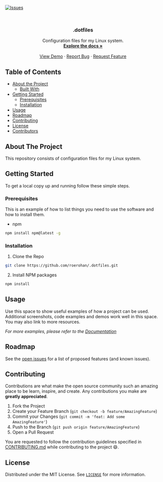 [![Issues][issues-shield]][issues-url]

<!-- PROJECT LOGO -->
<br />
<p align="center">
  <!-- <a href="https://github.com/roerohan/.dotfiles">
    <img src="https://project-logo.png" alt="Logo" width="80">
  </a> -->

  <h3 align="center">.dotfiles</h3>

  <p align="center">
    Configuration files for my Linux system.
    <br />
    <a href="https://github.com/roerohan/.dotfiles"><strong>Explore the docs »</strong></a>
    <br />
    <br />
    <a href="https://github.com/roerohan/.dotfiles">View Demo</a>
    ·
    <a href="https://github.com/roerohan/.dotfiles/issues">Report Bug</a>
    ·
    <a href="https://github.com/roerohan/.dotfiles/issues">Request Feature</a>
  </p>
</p>



<!-- TABLE OF CONTENTS -->
## Table of Contents

* [About the Project](#about-the-project)
  * [Built With](#built-with)
* [Getting Started](#getting-started)
  * [Prerequisites](#prerequisites)
  * [Installation](#installation)
* [Usage](#usage)
* [Roadmap](#roadmap)
* [Contributing](#contributing)
* [License](#license)
* [Contributors](#contributors-)



<!-- ABOUT THE PROJECT -->
## About The Project

This repository consists of configuration files for my Linux system.

<!-- GETTING STARTED -->
## Getting Started

To get a local copy up and running follow these simple steps.

### Prerequisites

This is an example of how to list things you need to use the software and how to install them.
* npm
```sh
npm install npm@latest -g
```

### Installation
 
1. Clone the Repo
```sh
git clone https://github.com/roerohan/.dotfiles.git
```
2. Install NPM packages
```sh
npm install
```



<!-- USAGE EXAMPLES -->
## Usage

Use this space to show useful examples of how a project can be used. Additional screenshots, code examples and demos work well in this space. You may also link to more resources.

_For more examples, please refer to the [Documentation](https://example.com)_



<!-- ROADMAP -->
## Roadmap

See the [open issues](https://github.com/roerohan/.dotfiles/issues) for a list of proposed features (and known issues).



<!-- CONTRIBUTING -->
## Contributing

Contributions are what make the open source community such an amazing place to be learn, inspire, and create. Any contributions you make are **greatly appreciated**.

1. Fork the Project
2. Create your Feature Branch (`git checkout -b feature/AmazingFeature`)
3. Commit your Changes (`git commit -m 'feat: Add some AmazingFeature'`)
4. Push to the Branch (`git push origin feature/AmazingFeature`)
5. Open a Pull Request

You are requested to follow the contribution guidelines specified in [CONTRIBUTING.md](./CONTRIBUTING.md) while contributing to the project :smile:.

<!-- LICENSE -->
## License

Distributed under the MIT License. See [`LICENSE`](./LICENSE) for more information.


<!-- MARKDOWN LINKS & IMAGES -->
<!-- https://www.markdownguide.org/basic-syntax/#reference-style-links -->
[roerohan-url]: https://roerohan.github.io
[issues-shield]: https://img.shields.io/github/issues/roerohan/.dotfiles.svg?style=flat-square
[issues-url]: https://github.com/roerohan/.dotfiles/issues
